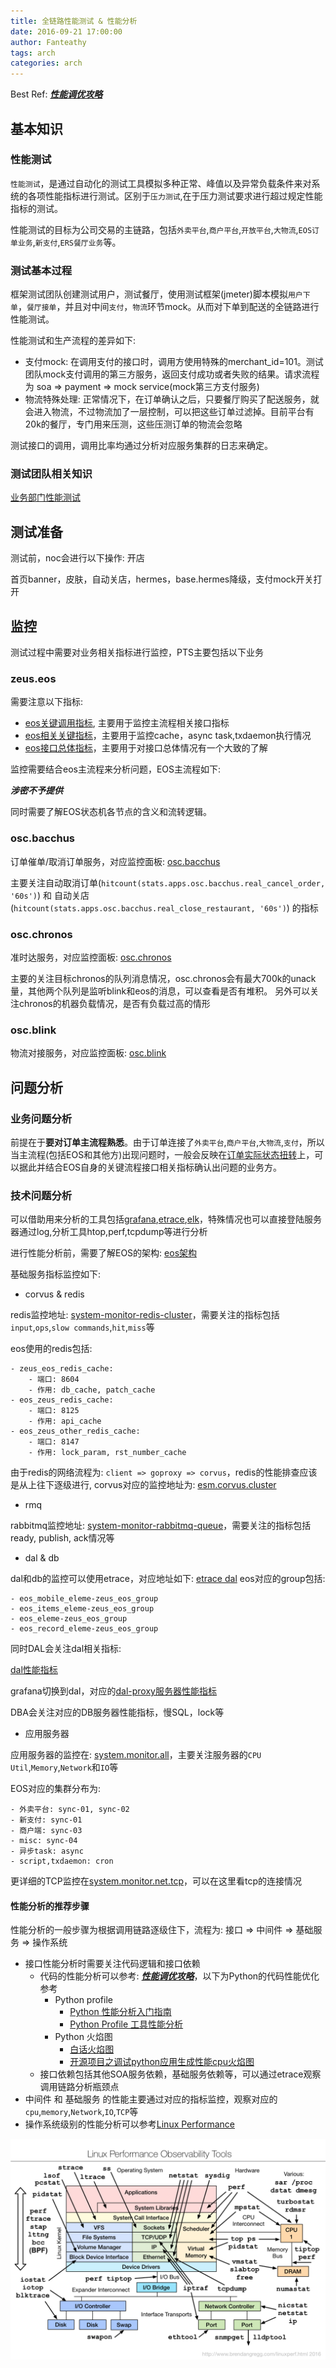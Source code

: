 ```yaml
---
title: 全链路性能测试 & 性能分析
date: 2016-09-21 17:00:00
author: Fanteathy
tags: arch
categories: arch
---
```


Best Ref: ***[性能调优攻略](http://coolshell.cn/articles/7490.html)***

## 基本知识

### 性能测试

`性能测试`，是通过自动化的测试工具模拟多种正常、峰值以及异常负载条件来对系统的各项性能指标进行测试。区别于`压力测试`,在于压力测试要求进行超过规定性能指标的测试。

性能测试的目标为公司交易的主链路，包括`外卖平台`,`商户平台`,`开放平台`,`大物流`,`EOS订单业务`,`新支付`,`ERS餐厅业务`等。

### 测试基本过程

框架测试团队创建测试用户，测试餐厅，使用测试框架(jmeter)脚本模拟`用户下单`，`餐厅接单`，并且对中间`支付`，`物流`环节mock。从而对下单到配送的全链路进行性能测试。

性能测试和生产流程的差异如下:

- 支付mock: 在调用支付的接口时，调用方使用特殊的merchant_id=101。测试团队mock支付调用的第三方服务，返回支付成功或者失败的结果。请求流程为 soa => payment => mock service(mock第三方支付服务)
- 物流特殊处理: 正常情况下，在订单确认之后，只要餐厅购买了配送服务，就会进入物流，不过物流加了一层控制，可以把这些订单过滤掉。目前平台有20k的餐厅，专门用来压测，这些压测订单的物流会忽略

测试接口的调用，调用比率均通过分析对应服务集群的日志来确定。


### 测试团队相关知识

[业务部门性能测试](http://wiki.ele.to:8090/pages/viewpage.action?pageId=20324754)

## 测试准备

测试前，noc会进行以下操作: 开店

首页banner，皮肤，自动关店，hermes，base.hermes降级，支付mock开关打开

## 监控

测试过程中需要对业务相关指标进行监控，PTS主要包括以下业务

### zeus.eos

需要注意以下指标:

- [eos关键调用指标](https://t.elenet.me/dashboard/dashboard/db/eos-guan-jian-diao-yong-zhi-biao), 主要用于监控主流程相关接口指标
- [eos相关关键指标](https://t.elenet.me/dashboard/dashboard/db/eos-xiang-guan-guan-jian-zhong-yao-zhi-biao)，主要用于监控cache，async task,txdaemon执行情况
- [eos接口总体指标](https://t.elenet.me/dashboard/dashboard/db/eos-jie-kou-zong-ti-zhi-biao)，主要用于对接口总体情况有一个大致的了解

监控需要结合eos主流程来分析问题，EOS主流程如下:

***涉密不予提供***

同时需要了解EOS状态机各节点的含义和流转逻辑。


### osc.bacchus

订单催单/取消订单服务，对应监控面板: [osc.bacchus](https://t.elenet.me/dashboard/dashboard/db/osc-bacchus)

主要关注自动取消订单(`hitcount(stats.apps.osc.bacchus.real_cancel_order, '60s')`) 和 自动关店(`hitcount(stats.apps.osc.bacchus.real_close_restaurant, '60s')`) 的指标

### osc.chronos

准时达服务，对应监控面板: [osc.chronos](https://t.elenet.me/dashboard/dashboard/db/osc-chronos-zhun-shi-da-jian-kong-kan-ban)

主要的关注目标chronos的队列消息情况，osc.chronos会有最大700k的unack量，其他两个队列是监听blink和eos的消息，可以查看是否有堆积。 
另外可以关注chronos的机器负载情况，是否有负载过高的情形

### osc.blink

物流对接服务，对应监控面板: [osc.blink](https://t.elenet.me/dashboard/dashboard/db/blink)

## 问题分析

### 业务问题分析

前提在于**要对订单主流程熟悉**。由于订单连接了`外卖平台`,`商户平台`,`大物流`,`支付`，所以当主流程(包括EOS和其他方)出现问题时，一般会反映在[订单实际状态扭转](https://t.elenet.me/dashboard/dashboard/db/eos-guan-jian-diao-yong-zhi-biao?from=now-30m&to=now&panelId=43&fullscreen)上，可以据此并结合EOS自身的关键流程接口相关指标确认出问题的业务方。

### 技术问题分析

可以借助用来分析的工具包括[grafana](https://t.elenet.me/dashboard/),[etrace](http://etrace.elenet.me/),[elk](http://elk.elenet.me/)，特殊情况也可以直接登陆服务器通过log,分析工具htop,perf,tcpdump等进行分析

进行性能分析前，需要了解EOS的架构: [eos架构](http://wiki.ele.to:8090/pages/viewpage.action?pageId=26612648)

基础服务指标监控如下:

- corvus & redis

redis监控地址: [system-monitor-redis-cluster](https://t.elenet.me/dashboard/dashboard/db/system-monitor-redis-cluster)，需要关注的指标包括`input`,`ops`,`slow commands`,`hit`,`miss`等

eos使用的redis包括:

	- zeus_eos_redis_cache:
		- 端口: 8604 
		- 作用: db_cache, patch_cache
	- eos_zeus_redis_cache:
		- 端口: 8125 
		- 作用: api_cache
	- eos_zeus_other_redis_cache:
		- 端口: 8147 
		- 作用: lock_param, rst_number_cache

由于redis的网络流程为: `client => goproxy => corvus`，redis的性能排查应该是从上往下逐级进行, corvus对应的监控地址为: [esm.corvus.cluster](https://t.elenet.me/dashboard/dashboard/db/esm-corvus-cluster?var-cluster=eos_zeus_other_redis_cache&var-machine=xg-zeus-eos-redis-1&from=now-30m&to=now)

- rmq

rabbitmq监控地址: [system-monitor-rabbitmq-queue](https://t.elenet.me/dashboard/dashboard/db/system-monitor-rabbitmq-queue)，需要关注的指标包括ready, publish, ack情况等

- dal & db

dal和db的监控可以使用etrace，对应地址如下: [etrace dal](http://etrace.elenet.me/main2.html#/dal/sql) eos对应的group包括:
	
	- eos_mobile_eleme-zeus_eos_group
	- eos_items_eleme-zeus_eos_group
	- eos_eleme-zeus_eos_group
	- eos_record_eleme-zeus_eos_group

同时DAL会关注dal相关指标:

[dal性能指标](https://t.elenet.me/dashboard/dashboard/db/dalxing-neng-zhi-biao-xg?var-group=eos_eleme-zeus_eos_group&var-group=login_eleme-biz_member_group)

grafana切换到dal，对应的[dal-proxy服务器性能指标](https://t.elenet.me/dashboard/dashboard/db/system-monitor)

DBA会关注对应的DB服务器性能指标，慢SQL，lock等

- 应用服务器

应用服务器的监控在: [system.monitor.all](https://t.elenet.me/dashboard/dashboard/db/system-monitor-all)，主要关注服务器的`CPU Util`,`Memory`,`Network`和`IO`等

EOS对应的集群分布为:

	- 外卖平台: sync-01, sync-02
	- 新支付: sync-01
	- 商户端: sync-03
	- misc: sync-04
	- 异步task: async
	- script,txdaemon: cron

更详细的TCP监控在[system.monitor.net.tcp](https://t.elenet.me/dashboard/dashboard/db/system-monitor-net-tcp?var-machine=qcr-zeus-eos-async-19&var-machine=qcr-zeus-eos-async-20&var-machine=qcr-zeus-eos-sync1-11&var-machine=xg-dtcase-master-01&from=now-12h&to=now)，可以在这里看tcp的连接情况

#### 性能分析的推荐步骤

性能分析的一般步骤为根据调用链路逐级住下，流程为: 接口 => 中间件 => 基础服务 => 操作系统

- 接口性能分析时需要关注代码逻辑和接口依赖
	- 代码的性能分析可以参考: ***[性能调优攻略](http://coolshell.cn/articles/7490.html)***，以下为Python的代码性能优化参考
		- Python profile
			- [Python 性能分析入门指南](https://segmentfault.com/a/1190000000616798)
			- [Python Profile 工具性能分析](http://chenxiaoyu.org/2013/08/28/python-profile.html)
		- Python 火焰图
			- [白话火焰图](http://huoding.com/2016/08/18/531) 
			- [开源项目之调试python应用生成性能cpu火焰图](http://xiaorui.cc/2015/10/22/%E5%BC%80%E6%BA%90%E9%A1%B9%E7%9B%AE%E4%B9%8B%E8%B0%83%E8%AF%95python%E5%BA%94%E7%94%A8%E7%94%9F%E6%88%90%E6%80%A7%E8%83%BDcpu%E7%81%AB%E7%84%B0%E5%9B%BE/)    
	- 接口依赖包括其他SOA服务依赖，基础服务依赖等，可以通过etrace观察调用链路分析瓶颈点
- 中间件 和 基础服务 的性能主要通过对应的指标监控，观察对应的`cpu`,`memory`,`Network`,`IO`,`TCP`等
- 操作系统级别的性能分析可以参考[Linux Performance](http://www.brendangregg.com/linuxperf.html)

![linux_observability_tools](load-testing-and-performance/linux_observability_tools.png)


